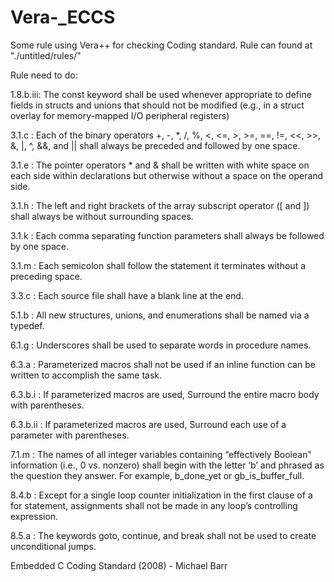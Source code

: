 # Vera-_ECCS
Some rule using Vera++ for checking Coding standard. Rule can found at "./untitled/rules/"

Rule need to do:

1.8.b.iii: The const keyword shall be used whenever appropriate to define fields in structs and unions that should not be modified (e.g., in a struct overlay for memory-mapped I/O peripheral registers)

3.1.c    : Each of the binary operators +, -, *, /, %, <, <=, >, >=, ==, !=, <<, >>, &, |, ^, &&, and || shall always be preceded and followed by one space.

3.1.e    : The pointer operators * and & shall be written with white space on each side within declarations but otherwise without a space on the operand side.

3.1.h    : The left and right brackets of the array subscript operator ([ and ]) shall always be without surrounding spaces.

3.1.k    : Each comma separating function parameters shall always be followed by one space.

3.1.m    : Each semicolon shall follow the statement it terminates without a preceding space.

3.3.c    : Each source file shall have a blank line at the end.

5.1.b    : All new structures, unions, and enumerations shall be named via a typedef.

6.1.g    : Underscores shall be used to separate words in procedure names.

6.3.a    : Parameterized macros shall not be used if an inline function can be written to accomplish the same task.

6.3.b.i  : If parameterized macros are used, Surround the entire macro body with parentheses.

6.3.b.ii : If parameterized macros are used, Surround each use of a parameter with parentheses.

7.1.m    : The names of all integer variables containing “effectively Boolean” information (i.e., 0 vs. nonzero) shall begin with the letter ‘b’ and phrased as the question they answer. For example, b_done_yet or gb_is_buffer_full.

8.4.b    : Except for a single loop counter initialization in the first clause of a for statement, assignments shall not be made in any loop’s controlling expression.

8.5.a    : The keywords goto, continue, and break shall not be used to create unconditional jumps.

Embedded C Coding Standard (2008) - Michael Barr
